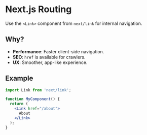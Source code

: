 # Next.js Routing

Use the `<Link>` component from `next/link` for internal navigation.

## Why?

*   **Performance**: Faster client-side navigation.
*   **SEO**: `href` is available for crawlers.
*   **UX**: Smoother, app-like experience.

## Example

```jsx
import Link from 'next/link';

function MyComponent() {
  return (
    <Link href="/about">
      About
    </Link>
  );
}
```